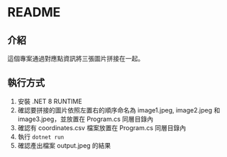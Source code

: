 # README

## 介紹

這個專案通過對應點資訊將三張圖片拼接在一起。

## 執行方式

1. 安裝 .NET 8 RUNTIME
2. 確認要拼接的圖片依照左置右的順序命名為 image1.jpeg, image2.jpeg 和 image3.jpeg，並放置在 Program.cs 同層目錄內
3. 確認有 coordinates.csv 檔案放置在 Program.cs 同層目錄內
4. 執行 `dotnet run`
5. 確認產出檔案 output.jpeg 的結果
